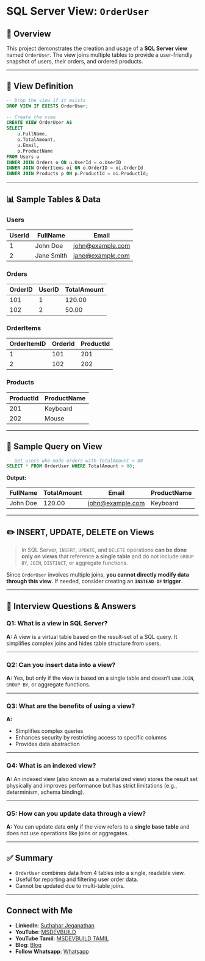 
# SQL Server View: `OrderUser`

## 📘 Overview

This project demonstrates the creation and usage of a **SQL Server view** named `OrderUser`. The view joins multiple tables to provide a user-friendly snapshot of users, their orders, and ordered products.

---

## 🧱 View Definition

```sql
-- Drop the view if it exists
DROP VIEW IF EXISTS OrderUser;

-- Create the view
CREATE VIEW OrderUser AS
SELECT 
    u.FullName,
    o.TotalAmount,
    u.Email,
    p.ProductName
FROM Users u
INNER JOIN Orders o ON u.UserId = o.UserID
INNER JOIN OrderItems oi ON o.OrderID = oi.OrderId
INNER JOIN Products p ON p.ProductId = oi.ProductId;
````

---

## 📊 Sample Tables & Data

### Users

| UserId | FullName   | Email                                       |
| ------ | ---------- | ------------------------------------------- |
| 1      | John Doe   | [john@example.com](mailto:john@example.com) |
| 2      | Jane Smith | [jane@example.com](mailto:jane@example.com) |

### Orders

| OrderID | UserID | TotalAmount |
| ------- | ------ | ----------- |
| 101     | 1      | 120.00      |
| 102     | 2      | 50.00       |

### OrderItems

| OrderItemID | OrderId | ProductId |
| ----------- | ------- | --------- |
| 1           | 101     | 201       |
| 2           | 102     | 202       |

### Products

| ProductId | ProductName |
| --------- | ----------- |
| 201       | Keyboard    |
| 202       | Mouse       |

---

## 📌 Sample Query on View

```sql
-- Get users who made orders with TotalAmount > 80
SELECT * FROM OrderUser WHERE TotalAmount > 80;
```

**Output:**

| FullName | TotalAmount | Email                                       | ProductName |
| -------- | ----------- | ------------------------------------------- | ----------- |
| John Doe | 120.00      | [john@example.com](mailto:john@example.com) | Keyboard    |

---

## ✏️ INSERT, UPDATE, DELETE on Views

> In SQL Server, `INSERT`, `UPDATE`, and `DELETE` operations **can be done only on views** that reference **a single table** and do not include `GROUP BY`, `JOIN`, `DISTINCT`, or aggregate functions.

Since `OrderUser` involves multiple joins, **you cannot directly modify data through this view**. If needed, consider creating an **`INSTEAD OF` trigger**.

---

## 💬 Interview Questions & Answers

### Q1: What is a view in SQL Server?

**A:** A view is a virtual table based on the result-set of a SQL query. It simplifies complex joins and hides table structure from users.

---

### Q2: Can you insert data into a view?

**A:** Yes, but only if the view is based on a single table and doesn’t use `JOIN`, `GROUP BY`, or aggregate functions.

---

### Q3: What are the benefits of using a view?

**A:**

* Simplifies complex queries
* Enhances security by restricting access to specific columns
* Provides data abstraction

---

### Q4: What is an indexed view?

**A:** An indexed view (also known as a materialized view) stores the result set physically and improves performance but has strict limitations (e.g., determinism, schema binding).

---

### Q5: How can you update data through a view?

**A:** You can update data **only** if the view refers to a **single base table** and does not use operations like joins or aggregates.

---

## ✅ Summary

* `OrderUser` combines data from 4 tables into a single, readable view.
* Useful for reporting and filtering user order data.
* Cannot be updated due to multi-table joins.

---
 ## Connect with Me
- **LinkedIn**: [Suthahar Jeganathan](https://www.linkedin.com/in/jssuthahar/)
- **YouTube**: [MSDEVBUILD](https://www.youtube.com/@MSDEVBUILD)
- **YouTube Tamil**: [MSDEVBUILD TAMIL](https://www.youtube.com/@MSDEVBUILDTamil)
- **Blog**: [Blog](https://www.msdevbuild.com/)
- **Follow Whatsapp**: [Whatsapp](https://www.whatsapp.com/channel/0029Va5j2rHEFeXcTlUhQB0J)
